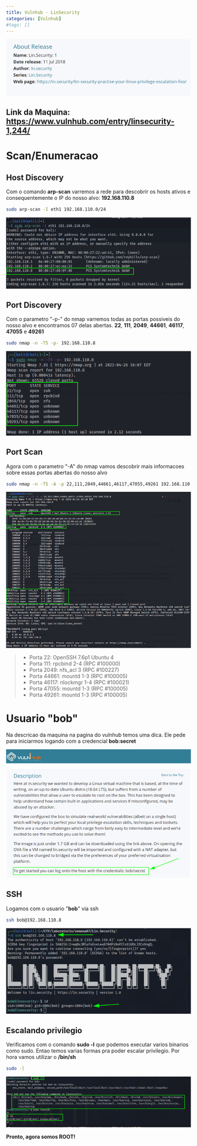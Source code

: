 ```yaml
---
title: Vulnhub - LinSecurity
categories: [Vulnhub]
#tags: []
---
```



![](/assets/img/Vulnhub/Lin.Security/capa.png)

## Link da Maquina: <https://www.vulnhub.com/entry/linsecurity-1,244/>



# Scan/Enumeracao


## Host Discovery


Com o comando **arp-scan** varremos a rede para descobrir os hosts ativos e consequentemente o IP do nosso alvo: **192.168.110.8**

```bash
sudo arp-scan -I eth1 192.168.110.0/24
```

![](/assets/img/Vulnhub/Lin.Security/host-discovery.png)



## Port Discovery


Com o parametro "-p-" do nmap varremos todas as portas possiveis do nosso alvo e encontramos 07 delas abertas. **22**, **111**, **2049**, **44661**, **46117**, **47055** e **49261**

```bash
sudo nmap -n -T5 -p- 192.168.110.8
```

![](/assets/img/Vulnhub/Lin.Security/port-discovery.png)



## Port Scan


Agora com o parametro "-A" do nmap vamos descobrir mais informacoes sobre essas portas abertas do nosso alvo

```bash
sudo nmap -n -T5 -A -p 22,111,2049,44661,46117,47055,49261 192.168.110.8
```

![](/assets/img/Vulnhub/Lin.Security/port-scan.png)

> - Porta 22:       OpenSSH 7.6p1 Ubuntu 4
> - Porta 111:      rpcbind  2-4 (RPC #100000)
> - Porta 2049:     nfs_acl  3 (RPC #100227)
> - Porta 44661:    mountd   1-3 (RPC #100005)
> - Porta 46117:    nlockmgr 1-4 (RPC #100021)
> - Porta 47055:    mountd   1-3 (RPC #100005)
> - Porta 49261:    mountd   1-3 (RPC #100005)



# Usuario "bob"

Na descricao da maquina na pagina do vulnhub temos uma dica. Ele pede para iniciarmos logando com a credencial **bob:secret**

![](/assets/img/Vulnhub/Lin.Security/vulnhub-descricao.png)



## SSH

Logamos com o usuario "**bob**" via ssh

```bash
ssh bob@192.168.110.8
```

![](/assets/img/Vulnhub/Lin.Security/bob-ssh.png)


## Escalando privilegio

Verificamos com o comando **sudo -l** que podemos executar varios binarios como sudo. Entao temos varias formas pra poder escalar privilegio. Por hora vamos utilizar o **/bin/sh**

```bash
sudo -l
```

![](/assets/img/Vulnhub/Lin.Security/root-shell.png)


**Pronto, agora somos ROOT!**